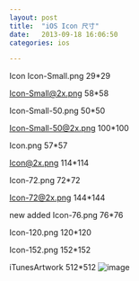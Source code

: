 ```yaml
---
layout: post
title:  "iOS Icon 尺寸"
date:   2013-09-18 16:06:50
categories: ios

---
```

Icon
Icon-Small.png               29*29 

Icon-Small@2x.png            58*58

Icon-Small-50.png            50*50

Icon-Small-50@2x.png         100*100

Icon.png                     57*57

Icon@2x.png                  114*114

Icon-72.png                  72*72

Icon-72@2x.png	      144*144

new added
Icon-76.png                  76*76

Icon-120.png                 120*120

Icon-152.png                 152*152

iTunesArtwork 512*512
![image](http://www.dasdoc.com/uploads/origin/201309/241146396.jpg)